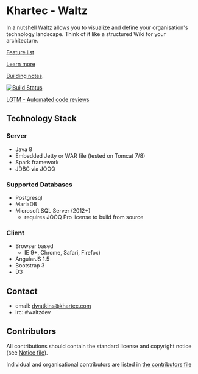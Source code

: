 # Khartec - Waltz

In a nutshell Waltz allows you to visualize and define your organisation's technology landscape. Think of it like a structured Wiki for your architecture.

[Feature list](docs/features/README.md)

[Learn more](http://www.waltz-technology.com/)

[Building notes](https://github.com/khartec/waltz/blob/master/docs/build.md).

[![Build Status](https://travis-ci.org/khartec/waltz.svg?branch=master)](https://travis-ci.org/khartec/waltz)

[LGTM - Automated code reviews](https://lgtm.com/projects/g/khartec/waltz/)

## Technology Stack

### Server

- Java 8
- Embedded Jetty or WAR file (tested on Tomcat 7/8)
- Spark framework
- JDBC via JOOQ


### Supported Databases

- Postgresql 
- MariaDB
- Microsoft SQL Server (2012+)  
  - requires JOOQ Pro license to build from source


### Client

- Browser based
    - IE 9+, Chrome, Safari, Firefox)
- AngularJS 1.5
- Bootstrap 3
- D3 


## Contact

- email: dwatkins@khartec.com
- irc: #waltzdev


## Contributors

All contributions should contain the standard license and copyright notice (see [Notice file](NOTICE.md)).  

Individual and organisational contributors are listed in [the contributors file](CONTRIBUTORS.md)
